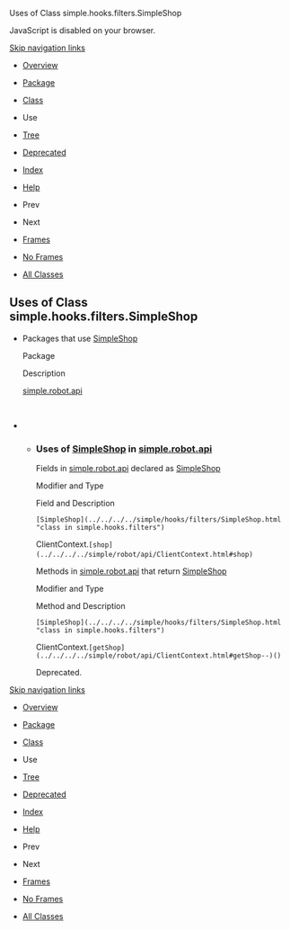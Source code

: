 Uses of Class simple.hooks.filters.SimpleShop   <!-- try { if (location.href.indexOf('is-external=true') == -1) { parent.document.title="Uses of Class simple.hooks.filters.SimpleShop"; } } catch(err) { } //-->

JavaScript is disabled on your browser.

[Skip navigation links](#skip.navbar.top "Skip navigation links")

*   [Overview](../../../../overview-summary.html)
*   [Package](../package-summary.html)
*   [Class](../../../../simple/hooks/filters/SimpleShop.html "class in simple.hooks.filters")
*   Use
*   [Tree](../package-tree.html)
*   [Deprecated](../../../../deprecated-list.html)
*   [Index](../../../../index-files/index-1.html)
*   [Help](../../../../help-doc.html)

*   Prev
*   Next

*   [Frames](../../../../index.html?simple/hooks/filters/class-use/SimpleShop.html)
*   [No Frames](SimpleShop.html)

*   [All Classes](../../../../allclasses-noframe.html)

<!-- allClassesLink = document.getElementById("allclasses\_navbar\_top"); if(window==top) { allClassesLink.style.display = "block"; } else { allClassesLink.style.display = "none"; } //-->

Uses of Class  
simple.hooks.filters.SimpleShop
-----------------------------------------------

*   Packages that use [SimpleShop](../../../../simple/hooks/filters/SimpleShop.html "class in simple.hooks.filters") 
    
    Package
    
    Description
    
    [simple.robot.api](#simple.robot.api)
    
     
    
*   *   ### Uses of [SimpleShop](../../../../simple/hooks/filters/SimpleShop.html "class in simple.hooks.filters") in [simple.robot.api](../../../../simple/robot/api/package-summary.html)
        
        Fields in [simple.robot.api](../../../../simple/robot/api/package-summary.html) declared as [SimpleShop](../../../../simple/hooks/filters/SimpleShop.html "class in simple.hooks.filters") 
        
        Modifier and Type
        
        Field and Description
        
        `[SimpleShop](../../../../simple/hooks/filters/SimpleShop.html "class in simple.hooks.filters")`
        
        ClientContext.`[shop](../../../../simple/robot/api/ClientContext.html#shop)` 
        
        Methods in [simple.robot.api](../../../../simple/robot/api/package-summary.html) that return [SimpleShop](../../../../simple/hooks/filters/SimpleShop.html "class in simple.hooks.filters") 
        
        Modifier and Type
        
        Method and Description
        
        `[SimpleShop](../../../../simple/hooks/filters/SimpleShop.html "class in simple.hooks.filters")`
        
        ClientContext.`[getShop](../../../../simple/robot/api/ClientContext.html#getShop--)()`
        
        Deprecated. 
        

[Skip navigation links](#skip.navbar.bottom "Skip navigation links")

*   [Overview](../../../../overview-summary.html)
*   [Package](../package-summary.html)
*   [Class](../../../../simple/hooks/filters/SimpleShop.html "class in simple.hooks.filters")
*   Use
*   [Tree](../package-tree.html)
*   [Deprecated](../../../../deprecated-list.html)
*   [Index](../../../../index-files/index-1.html)
*   [Help](../../../../help-doc.html)

*   Prev
*   Next

*   [Frames](../../../../index.html?simple/hooks/filters/class-use/SimpleShop.html)
*   [No Frames](SimpleShop.html)

*   [All Classes](../../../../allclasses-noframe.html)

<!-- allClassesLink = document.getElementById("allclasses\_navbar\_bottom"); if(window==top) { allClassesLink.style.display = "block"; } else { allClassesLink.style.display = "none"; } //-->